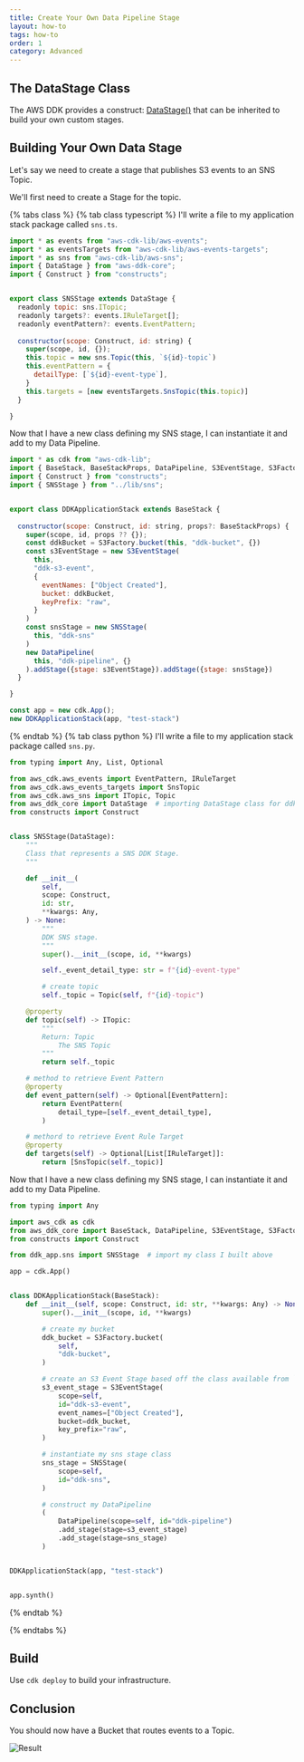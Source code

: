 ```yaml
---
title: Create Your Own Data Pipeline Stage
layout: how-to
tags: how-to
order: 1
category: Advanced
---
```


## The DataStage Class

The AWS DDK provides a construct: [DataStage()](https://awslabs.github.io/aws-ddk/release/latest/api/core/stubs/aws_ddk_core.pipelines.DataStage.html#aws_ddk_core.pipelines.DataStage) that can be inherited to build your own custom stages.

## Building Your Own Data Stage
Let's say we need to create a stage that publishes S3 events to an SNS Topic.

We'll first need to create a Stage for the topic.

{% tabs class %}
{% tab class typescript %}
I'll write a file to my application stack package called `sns.ts`.

```javascript
import * as events from "aws-cdk-lib/aws-events";
import * as eventsTargets from "aws-cdk-lib/aws-events-targets";
import * as sns from "aws-cdk-lib/aws-sns";
import { DataStage } from "aws-ddk-core";
import { Construct } from "constructs"; 


export class SNSStage extends DataStage {
  readonly topic: sns.ITopic;
  readonly targets?: events.IRuleTarget[];
  readonly eventPattern?: events.EventPattern;
  
  constructor(scope: Construct, id: string) {
    super(scope, id, {});
    this.topic = new sns.Topic(this, `${id}-topic`)
    this.eventPattern = {
      detailType: [`${id}-event-type`],
    }
    this.targets = [new eventsTargets.SnsTopic(this.topic)]
  }

}
```
Now that I have a new class defining my SNS stage, I can instantiate it and add to my Data Pipeline.

```javascript
import * as cdk from "aws-cdk-lib";
import { BaseStack, BaseStackProps, DataPipeline, S3EventStage, S3Factory } from "aws-ddk-core";
import { Construct } from "constructs"; 
import { SNSStage } from "../lib/sns";


export class DDKApplicationStack extends BaseStack {
  
  constructor(scope: Construct, id: string, props?: BaseStackProps) {
    super(scope, id, props ?? {});
    const ddkBucket = S3Factory.bucket(this, "ddk-bucket", {})
    const s3EventStage = new S3EventStage(
      this,
      "ddk-s3-event",
      {
        eventNames: ["Object Created"],
        bucket: ddkBucket,
        keyPrefix: "raw",
      }
    )
    const snsStage = new SNSStage(
      this, "ddk-sns"
    )
    new DataPipeline(
      this, "ddk-pipeline", {}
    ).addStage({stage: s3EventStage}).addStage({stage: snsStage})
  }

}

const app = new cdk.App();
new DDKApplicationStack(app, "test-stack")

```

{% endtab %}
{% tab class python %}
I'll write a file to my application stack package called `sns.py`.
```python
from typing import Any, List, Optional

from aws_cdk.aws_events import EventPattern, IRuleTarget
from aws_cdk.aws_events_targets import SnsTopic
from aws_cdk.aws_sns import ITopic, Topic
from aws_ddk_core import DataStage  # importing DataStage class for ddk core
from constructs import Construct


class SNSStage(DataStage):
    """
    Class that represents a SNS DDK Stage.
    """

    def __init__(
        self,
        scope: Construct,
        id: str,
        **kwargs: Any,
    ) -> None:
        """
        DDK SNS stage.
        """
        super().__init__(scope, id, **kwargs)

        self._event_detail_type: str = f"{id}-event-type"

        # create topic
        self._topic = Topic(self, f"{id}-topic")

    @property
    def topic(self) -> ITopic:
        """
        Return: Topic
            The SNS Topic
        """
        return self._topic

    # method to retrieve Event Pattern
    @property
    def event_pattern(self) -> Optional[EventPattern]:
        return EventPattern(
            detail_type=[self._event_detail_type],
        )

    # methord to retrieve Event Rule Target
    @property
    def targets(self) -> Optional[List[IRuleTarget]]:
        return [SnsTopic(self._topic)]


```

Now that I have a new class defining my SNS stage, I can instantiate it and add to my Data Pipeline.

```python
from typing import Any

import aws_cdk as cdk
from aws_ddk_core import BaseStack, DataPipeline, S3EventStage, S3Factory
from constructs import Construct

from ddk_app.sns import SNSStage  # import my class I built above

app = cdk.App()


class DDKApplicationStack(BaseStack):
    def __init__(self, scope: Construct, id: str, **kwargs: Any) -> None:
        super().__init__(scope, id, **kwargs)

        # create my bucket
        ddk_bucket = S3Factory.bucket(
            self,
            "ddk-bucket",
        )

        # create an S3 Event Stage based off the class available from `aws_ddk_core.stages`
        s3_event_stage = S3EventStage(
            scope=self,
            id="ddk-s3-event",
            event_names=["Object Created"],
            bucket=ddk_bucket,
            key_prefix="raw",
        )

        # instantiate my sns stage class
        sns_stage = SNSStage(
            scope=self,
            id="ddk-sns",
        )

        # construct my DataPipeline
        (
            DataPipeline(scope=self, id="ddk-pipeline")
            .add_stage(stage=s3_event_stage)
            .add_stage(stage=sns_stage)
        )


DDKApplicationStack(app, "test-stack")


app.synth()

```
{% endtab %}

{% endtabs %}

## Build 
Use `cdk deploy` to build your infrastructure.

## Conclusion
You should now have a Bucket that routes events to a Topic.

![Result](/aws-ddk/img/s3-to-sns.png)

